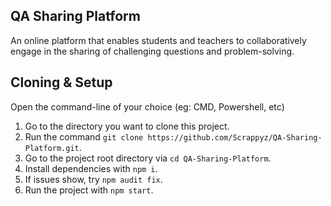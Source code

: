 ## QA Sharing Platform

An online platform that enables students and teachers to collaboratively engage in the sharing of challenging questions and problem-solving.

## Cloning & Setup

Open the command-line of your choice (eg: CMD, Powershell, etc)
1. Go to the directory you want to clone this project.
2. Run the command `git clone https://github.com/Scrappyz/QA-Sharing-Platform.git`.
3. Go to the project root directory via `cd QA-Sharing-Platform`.
4. Install dependencies with `npm i`.
5. If issues show, try `npm audit fix`.
6. Run the project with `npm start`.